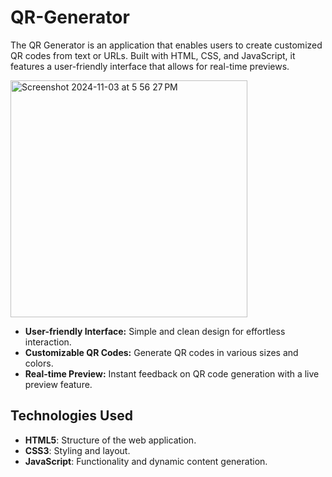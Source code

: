 # QR-Generator
The QR Generator is an application that enables users to create customized QR codes from text or URLs. Built with HTML, CSS, and JavaScript, it features a user-friendly interface that allows for real-time previews.

<img width="379" alt="Screenshot 2024-11-03 at 5 56 27 PM" src="https://github.com/user-attachments/assets/a03d71d3-3aa6-4b4c-8dfa-88d5304a7b21">

- **User-friendly Interface:** Simple and clean design for effortless interaction.
- **Customizable QR Codes:** Generate QR codes in various sizes and colors.
- **Real-time Preview:** Instant feedback on QR code generation with a live preview feature.
## Technologies Used
- **HTML5**: Structure of the web application.
- **CSS3**: Styling and layout.
- **JavaScript**: Functionality and dynamic content generation.
